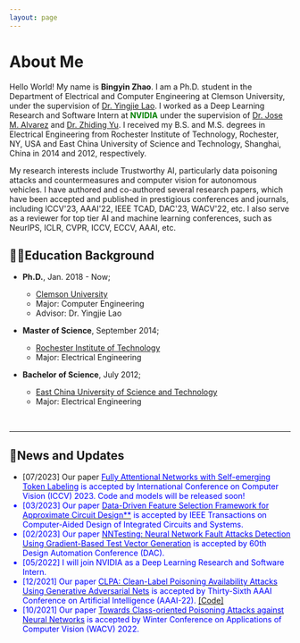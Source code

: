 ```yaml
---
layout: page
---
```


# About Me

Hello World! My name is **Bingyin Zhao**. I am a Ph.D. student in the Department of Electrical and Computer Engineering at Clemson University, under the supervision of [Dr. Yingjie Lao](https://ylao.people.clemson.edu/). I worked as a Deep Learning Research and Software Intern at **<font color='green'>NVIDIA</font>** under the supervision of [Dr. Jose M. Alvarez](https://alvarezlopezjosem.github.io/) and [Dr. Zhiding Yu](https://chrisding.github.io/). I received my B.S. and M.S. degrees in Electrical Engineering from Rochester Institute of Technology, Rochester, NY, USA and East China University of Science and Technology, Shanghai, China in 2014 and 2012, respectively.

My research interests include Trustworthy AI, particularly data poisoning attacks and countermeasures and computer vision for autonomous vehicles. I have authored and co-authored several research papers, which have been accepted and published in prestigious conferences and journals, including ICCV'23, AAAI'22, IEEE TCAD, DAC'23, WACV'22, etc. I also serve as a reviewer for top tier AI and machine learning conferences, such as NeurIPS, ICLR, CVPR, ICCV, ECCV, AAAI, etc.
<br>

## 🧑‍🎓Education Background

- **Ph.D.**, Jan. 2018 - Now;
  - [Clemson University](https://www.clemson.edu/)
  - Major: Computer Engineering            
  - Advisor: Dr. Yingjie Lao

- **Master of Science**, September 2014;                                                                              
  - [Rochester Institute of Technology](https://www.rit.edu/)
  - Major: Electrical Engineering 

- **Bachelor of Science**, July 2012;
  - [East China University of Science and Technology](https://www.ecust.edu.cn/en/main.psp)
  - Major: Electrical Engineering                                                                          


<br>

---

## 📮News and Updates

- [07/2023] Our paper [<font color=Blue>Fully Attentional Networks with Self-emerging Token Labeling<font>](https://openaccess.thecvf.com/content/ICCV2023/papers/Zhao_Fully_Attentional_Networks_with_Self-emerging_Token_Labeling_ICCV_2023_paper.pdf) is accepted by International Conference on Computer Vision (ICCV) 2023. Code and models will be released soon!
- [03/2023] Our paper [<font color=Blue>Data-Driven Feature Selection Framework for Approximate Circuit Design**<font>](https://ieeexplore.ieee.org/stamp/stamp.jsp?arnumber=10077732) is accepted by IEEE Transactions on Computer-Aided Design of Integrated Circuits and Systems.
- [02/2023] Our paper [<font color=Blue>NNTesting: Neural Network Fault Attacks Detection Using Gradient-Based Test Vector Generation<font>](https://ieeexplore.ieee.org/stamp/stamp.jsp?arnumber=10247885) is accepted by 60th Design Automation Conference (DAC).
- [05/2022] I will join NVIDIA as a Deep Learning Research and Software Intern.
- [12/2021] Our paper [<font color=Blue>CLPA: Clean-Label Poisoning Availability Attacks Using Generative Adversarial Nets<font>](https://ojs.aaai.org/index.php/AAAI/article/view/20902) is accepted by Thirty-Sixth AAAI Conference on Artificial Intelligence (AAAI-22). [[Code]](https://github.com/bxz9200/CLPA)
- [10/2021] Our paper [<font color=Blue>Towards Class-oriented Poisoning Attacks against Neural Networks<font>](https://openaccess.thecvf.com/content/WACV2022/papers/Zhao_Towards_Class-Oriented_Poisoning_Attacks_Against_Neural_Networks_WACV_2022_paper.pdf) is accepted by Winter Conference on Applications of Computer Vision (WACV) 2022.



<br>

<div style="width: 100px; height: 100px;">
    <script type="text/javascript" id="clstr_globe" src="//clustrmaps.com/globe.js?d=ocuKrgWRtManHdC7UcFuvhmkdGJ2AYCdQgu-CdoasiM"></script>
</div>
